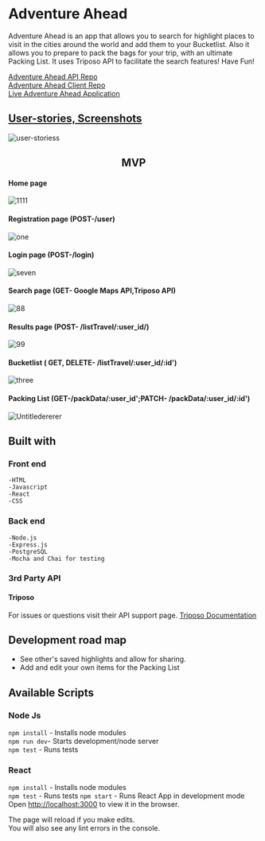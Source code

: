 # Adventure Ahead
Adventure Ahead is an app that allows you to search for highlight places to visit in the cities around the world and add them to your Bucketlist. Also it allows you to prepare to pack the bags for your trip, with an ultimate Packing List. It uses Triposo API to facilitate the search features! Have Fun! <br>

<a href="https://github.com/YuliaKrimerman/adventure-ahead-server" target="_blank">Adventure Ahead API Repo</a><br>
<a href="https://github.com/YuliaKrimerman/adventure-ahead" target="_blank">Adventure Ahead Client Repo</a><br>
<a href="https://adventure-ahead.yuliakrimerman.now.sh" target="_blank">Live Adventure Ahead Application</a>


## <u>User-stories, Screenshots</u>
![user-storiess](https://user-images.githubusercontent.com/46899367/63277340-276d1a80-c273-11e9-8f79-5316d1cf251a.png)


## <Center>MVP </center>
#### Home page
![1111](https://user-images.githubusercontent.com/46899367/63277453-5d120380-c273-11e9-8ffe-1ba5698f4f8d.png)

#### Registration page (POST-/user)
![one](https://user-images.githubusercontent.com/46899367/63277780-f214fc80-c273-11e9-9b8b-346bac4dea96.png)

#### Login page (POST-/login)
![seven](https://user-images.githubusercontent.com/46899367/63641671-507d1900-c680-11e9-8b26-82c47e1036f9.png)
#### Search page (GET- Google Maps API,Triposo API)
![88](https://user-images.githubusercontent.com/46899367/63641676-612d8f00-c680-11e9-98d0-8ca11ceb1d33.png)
#### Results page (POST- /listTravel/:user_id/)
![99](https://user-images.githubusercontent.com/46899367/63641753-925a8f00-c681-11e9-849f-0bdeca9cb799.png)
#### Bucketlist ( GET, DELETE- /listTravel/:user_id/:id')
![three](https://user-images.githubusercontent.com/46899367/63277787-f6411a00-c273-11e9-962a-99c54ad0a072.png)
#### Packing List (GET-/packData/:user_id';PATCH- /packData/:user_id/:id')
![Untitledererer](https://user-images.githubusercontent.com/46899367/63641764-c33ac400-c681-11e9-9c2e-9ac67e83c529.png)



## Built with
  ### Front end
    -HTML
    -Javascript
    -React
    -CSS

  ### Back end
    -Node.js
    -Express.js
    -PostgreSQL
    -Mocha and Chai for testing

  ### 3rd Party API
  #### Triposo
  For issues or questions visit their API support page.
  <a href="https://www.triposo.com/api/documentation/20181213/" target="_blank">Triposo Documentation</a><br>

## Development road map
  * See other's saved highlights and allow for sharing.
  * Add and edit your own items for the Packing List


## Available Scripts

### Node Js
  ```npm install``` - Installs node modules<br>
  ```npm run dev```- Starts development/node server<br>
  ```npm test``` - Runs tests

### React
  ```npm install``` - Installs node modules<br>
  ```npm test``` - Runs tests
  ```npm start``` - Runs React App in development mode<br>
  Open [http://localhost:3000](http://localhost:3000) to view it in the browser.<br>


The page will reload if you make edits.<br>
You will also see any lint errors in the console.
